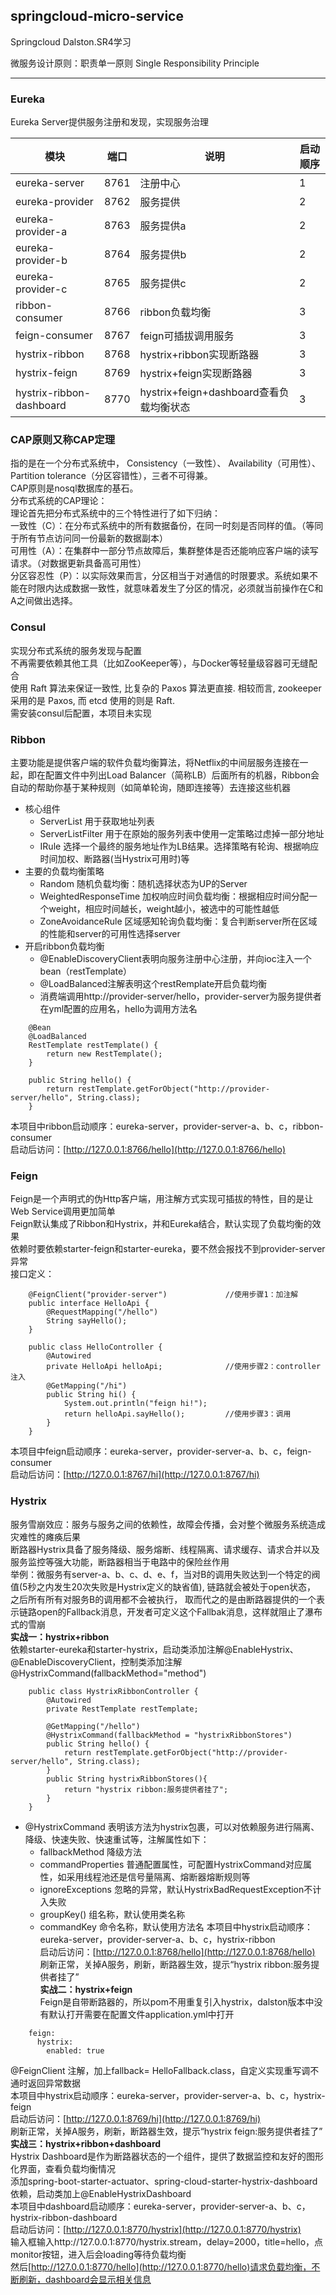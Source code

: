 ## springcloud-micro-service
Springcloud Dalston.SR4学习


微服务设计原则：职责单一原则 Single Responsibility Principle  

----
### Eureka
Eureka Server提供服务注册和发现，实现服务治理   

模块 | 端口 | 说明 | 启动顺序
--- | ---- | ---- | ---- 
eureka-server | 8761 | 注册中心 | 1
eureka-provider | 8762 | 服务提供 | 2
eureka-provider-a | 8763 | 服务提供a | 2
eureka-provider-b | 8764 | 服务提供b | 2
eureka-provider-c | 8765 | 服务提供c | 2
ribbon-consumer | 8766 | ribbon负载均衡 | 3
feign-consumer | 8767 | feign可插拔调用服务 | 3
hystrix-ribbon | 8768 | hystrix+ribbon实现断路器 | 3
hystrix-feign | 8769 | hystrix+feign实现断路器 | 3
hystrix-ribbon-dashboard | 8770 | hystrix+feign+dashboard查看负载均衡状态 | 3

### CAP原则又称CAP定理
指的是在一个分布式系统中， Consistency（一致性）、 Availability（可用性）、Partition tolerance（分区容错性），三者不可得兼。  
CAP原则是nosql数据库的基石。  
分布式系统的CAP理论：  
理论首先把分布式系统中的三个特性进行了如下归纳：  
一致性（C）：在分布式系统中的所有数据备份，在同一时刻是否同样的值。（等同于所有节点访问同一份最新的数据副本）  
可用性（A）：在集群中一部分节点故障后，集群整体是否还能响应客户端的读写请求。（对数据更新具备高可用性）  
分区容忍性（P）：以实际效果而言，分区相当于对通信的时限要求。系统如果不能在时限内达成数据一致性，就意味着发生了分区的情况，必须就当前操作在C和A之间做出选择。

### Consul
实现分布式系统的服务发现与配置  
不再需要依赖其他工具（比如ZooKeeper等），与Docker等轻量级容器可无缝配合  
使用 Raft 算法来保证一致性, 比复杂的 Paxos 算法更直接. 相较而言, zookeeper 采用的是 Paxos, 而 etcd 使用的则是 Raft.  
需安装consul后配置，本项目未实现  

### Ribbon
主要功能是提供客户端的软件负载均衡算法，将Netflix的中间层服务连接在一起，即在配置文件中列出Load Balancer（简称LB）后面所有的机器，Ribbon会自动的帮助你基于某种规则（如简单轮询，随即连接等）去连接这些机器  
+ 核心组件
  - ServerList 用于获取地址列表
  - ServerListFilter 用于在原始的服务列表中使用一定策略过虑掉一部分地址
  - IRule 选择一个最终的服务地址作为LB结果。选择策略有轮询、根据响应时间加权、断路器(当Hystrix可用时)等  
+ 主要的负载均衡策略
  - Random 随机负载均衡：随机选择状态为UP的Server
  - WeightedResponseTime 加权响应时间负载均衡：根据相应时间分配一个weight，相应时间越长，weight越小，被选中的可能性越低
  - ZoneAvoidanceRule 区域感知轮询负载均衡：复合判断server所在区域的性能和server的可用性选择server
+ 开启ribbon负载均衡
  - @EnableDiscoveryClient表明向服务注册中心注册，并向ioc注入一个bean（restTemplate）
  - @LoadBalanced注解表明这个restRemplate开启负载均衡
  - 消费端调用http://provider-server/hello，provider-server为服务提供者在yml配置的应用名，hello为调用方法名
```$xslt
    @Bean
    @LoadBalanced
    RestTemplate restTemplate() {
        return new RestTemplate();
    }
    
    public String hello() {
        return restTemplate.getForObject("http://provider-server/hello", String.class);
    }
```
本项目中ribbon启动顺序：eureka-server，provider-server-a、b、c，ribbon-consumer  
启动后访问：[http://127.0.0.1:8766/hello](http://127.0.0.1:8766/hello)

### Feign
Feign是一个声明式的伪Http客户端，用注解方式实现可插拔的特性，目的是让Web Service调用更加简单  
Feign默认集成了Ribbon和Hystrix，并和Eureka结合，默认实现了负载均衡的效果  
依赖时要依赖starter-feign和starter-eureka，要不然会报找不到provider-server异常  
接口定义：  
```aidl
    @FeignClient("provider-server")             //使用步骤1：加注解
    public interface HelloApi {
        @RequestMapping("/hello")
        String sayHello();
    }
    
    public class HelloController {
        @Autowired
        private HelloApi helloApi;              //使用步骤2：controller注入
        @GetMapping("/hi")
        public String hi() {
            System.out.println("feign hi!");
            return helloApi.sayHello();         //使用步骤3：调用
        }
    }
```
本项目中feign启动顺序：eureka-server，provider-server-a、b、c，feign-consumer  
启动后访问：[http://127.0.0.1:8767/hi](http://127.0.0.1:8767/hi)

### Hystrix
服务雪崩效应：服务与服务之间的依赖性，故障会传播，会对整个微服务系统造成灾难性的瘫痪后果  
断路器Hystrix具备了服务降级、服务熔断、线程隔离、请求缓存、请求合并以及服务监控等强大功能，断路器相当于电路中的保险丝作用  
举例：微服务有server-a、b、c、d、e、f，当对B的调用失败达到一个特定的阀值(5秒之内发生20次失败是Hystrix定义的缺省值), 链路就会被处于open状态， 之后所有所有对服务B的调用都不会被执行， 取而代之的是由断路器提供的一个表示链路open的Fallback消息，开发者可定义这个Fallbak消息，这样就阻止了瀑布式的雪崩    
**实战一：hystrix+ribbon**    
依赖starter-eureka和starter-hystrix，启动类添加注解@EnableHystrix、@EnableDiscoveryClient，控制类添加注解@HystrixCommand(fallbackMethod="method")
```aidl
    public class HystrixRibbonController {
        @Autowired
        private RestTemplate restTemplate;
        
        @GetMapping("/hello")
        @HystrixCommand(fallbackMethod = "hystrixRibbonStores")
        public String hello() {
            return restTemplate.getForObject("http://provider-server/hello", String.class);
        }
        public String hystrixRibbonStores(){
            return "hystrix ribbon:服务提供者挂了";
        }
    }
```
+ @HystrixCommand 表明该方法为hystrix包裹，可以对依赖服务进行隔离、降级、快速失败、快速重试等，注解属性如下：
  - fallbackMethod 降级方法
  - commandProperties 普通配置属性，可配置HystrixCommand对应属性，如采用线程池还是信号量隔离、熔断器熔断规则等
  - ignoreExceptions 忽略的异常，默认HystrixBadRequestException不计入失败
  - groupKey() 组名称，默认使用类名称
  - commandKey 命令名称，默认使用方法名
本项目中hystrix启动顺序：eureka-server，provider-server-a、b、c，hystrix-ribbon  
启动后访问：[http://127.0.0.1:8768/hello](http://127.0.0.1:8768/hello)  
刷新正常，关掉A服务，刷新，断路器生效，提示“hystrix ribbon:服务提供者挂了”  
**实战二：hystrix+feign**  
Feign是自带断路器的，所以pom不用重复引入hystrix，dalston版本中没有默认打开需要在配置文件application.yml中打开  
```aidl
    feign:
      hystrix:
        enabled: true
```
@FeignClient 注解，加上fallback= HelloFallback.class，自定义实现重写调不通时返回异常数据  
本项目中hystrix启动顺序：eureka-server，provider-server-a、b、c，hystrix-feign  
启动后访问：[http://127.0.0.1:8769/hi](http://127.0.0.1:8769/hi)  
刷新正常，关掉A服务，刷新，断路器生效，提示“hystrix feign:服务提供者挂了”  
**实战三：hystrix+ribbon+dashboard**  
Hystrix Dashboard是作为断路器状态的一个组件，提供了数据监控和友好的图形化界面，查看负载均衡情况  
添加spring-boot-starter-actuator、spring-cloud-starter-hystrix-dashboard依赖，启动类加上@EnableHystrixDashboard  
本项目中dashboard启动顺序：eureka-server，provider-server-a、b、c，hystrix-ribbon-dashboard  
启动后访问：[http://127.0.0.1:8770/hystrix](http://127.0.0.1:8770/hystrix)  
输入框输入http://127.0.0.1:8770/hystrix.stream，delay=2000，title=hello，点monitor按钮，进入后会loading等待负载均衡   
然后[http://127.0.0.1:8770/hello](http://127.0.0.1:8770/hello)请求负载均衡，不断刷新，dashboard会显示相关信息    